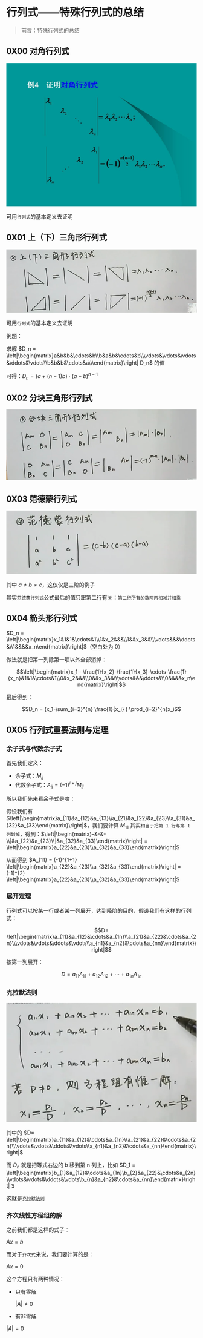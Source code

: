 # 行列式——特殊行列式的总结





> 前言：特殊行列式的总结





## 0X00 对角行列式



![](../images/dui_jiao_hang_lie_shi.jpg)





可用`行列式`的基本定义去证明





## 0X01 上（下）三角形行列式



![](../images/shang_san_jiao.png)





可用`行列式`的基本定义去证明



例题：



求解 $D_n = \left|\begin{matrix}a&b&b&\cdots&b\\b&a&b&\cdots&b\\\vdots&\vdots&\vdots&\ddots&\vdots\\b&b&b&\cdots&a\\\end{matrix}\right| D_n$ 的值



可得：$D_n = (a+(n-1)b)\cdot (a-b)^{n-1}$ 





## 0X02 分块三角形行列式



![](../images/fen_kuai_san_jiao_xin.png)



## 0X03 范德蒙行列式





![](../images/fan_de_meng.png)



其中 $a \neq b \neq c$，这仅仅是三阶的例子



其实`范德蒙行列式`公式最后的值只跟第二行有关：`第二行所有的数两两相减并相乘`



## 0X04 箭头形行列式



$D_n = \left|\begin{matrix}x_1&1&1&\cdots&1\\1&x_2&&&\\1&&x_3&&\\\vdots&&&\ddots&\\1&&&&x_n\end{matrix}\right|$（空白处为 0）



做法就是把第一列除第一项以外全部消掉：



$$\left|\begin{matrix}x_1 - \frac{1}{x_2}-\frac{1}{x_3}-\cdots-\frac{1}{x_n}&1&1&\cdots&1\\0&x_2&&&\\0&&x_3&&\\\vdots&&&\ddots&\\0&&&&x_n\end{matrix}\right|$$



最后得到：



$$D_n = (x_1-\sum_{i=2}^{n} \frac{1}{x_i} ) \prod_{i=2}^{n}x_i$$



## 0X05 行列式重要法则与定理



### 余子式与代数余子式



首先我们定义：



+ 余子式：$M_{ij}$
+ 代数余子式：$A_{ij} = (-1)^{i+j}M_{ij}$



所以我们先来看余子式是啥：



假设我们有$\left|\begin{matrix}a_{11}&a_{12}&a_{13}\\a_{21}&a_{22}&a_{23}\\a_{31}&a_{32}&a_{33}\end{matrix}\right|$，我们要计算 $M_{11}$ 其实`相当于把第 1 行与第 1 列划掉`，得到：$\left|\begin{matrix}-&-&-\\|&a_{22}&a_{23}\\|&a_{32}&a_{33}\end{matrix}\right| = \left|\begin{matrix}a_{22}&a_{23}\\a_{32}&a_{33}\end{matrix}\right|$



从而得到 $A_{11} = (-1)^{1+1} \left|\begin{matrix}a_{22}&a_{23}\\a_{32}&a_{33}\end{matrix}\right| = (-1)^{2} \left|\begin{matrix}a_{22}&a_{23}\\a_{32}&a_{33}\end{matrix}\right|$





### 展开定理

行列式可以按某一行或者某一列展开，达到降阶的目的，假设我们有这样的行列式：



$$D= \left|\begin{matrix}a_{11}&a_{12}&\cdots&a_{1n}\\a_{21}&a_{22}&\cdots&a_{2n}\\\vdots&\vdots&\ddots&\vdots\\a_{n1}&a_{n2}&\cdots&a_{nn}\end{matrix}\right|$$



按第一列展开：



$$D = a_{11}A_{11} + a_{12}A_{12} + \cdots + a_{1n}A_{1n}$$





### 克拉默法则



![](../images/ke_la_mo_fa_ze.png)





其中的 $D= \left|\begin{matrix}a_{11}&a_{12}&\cdots&a_{1n}\\a_{21}&a_{22}&\cdots&a_{2n}\\\vdots&\vdots&\ddots&\vdots\\a_{n1}&a_{n2}&\cdots&a_{nn}\end{matrix}\right|$



而 $D_n$ 就是把等式右边的 $b$ 移到第 n 列上，比如 $D_1 = \left|\begin{matrix}b_{1}&a_{12}&\cdots&a_{1n}\\b_{2}&a_{22}&\cdots&a_{2n}\\\vdots&\vdots&\ddots&\vdots\\b_{n}&a_{n2}&\cdots&a_{nn}\end{matrix}\right| $



这就是`克拉默法则`





### 齐次线性方程组的解





之前我们都是这样的式子：



$Ax = b$



而对于`齐次式`来说，我们要计算的是：



$Ax = 0$

这个方程只有两种情况：

+ 只有零解

  $|A| \neq 0$



+ 有非零解

$|A| = 0$












